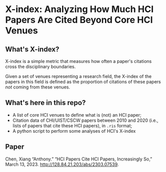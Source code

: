 # X-index: Analyzing How Much HCI Papers Are Cited Beyond Core HCI Venues

## What's X-index?
X-index is a simple metric that measures how often a paper's citations cross the disciplinary boundaries.

Given a set of venues representing a research field, the X-index of the papers in this field is defined as the proportion of citations of these papers *not* coming from these venues.

## What's here in this repo?
* A list of core HCI venues to define what is (not) an HCI paper;
* Citation data of CHI/UIST/CSCW papers between 2010 and 2020 (i.e., lists of papers that cite these HCI papers), in ```.ris``` format;
* A python script to perform some analyses of HCI's X-index

## Paper
Chen, Xiang “Anthony.” “HCI Papers Cite HCI Papers, Increasingly So,” March 13, 2023. http://128.84.21.203/abs/2303.07539.

